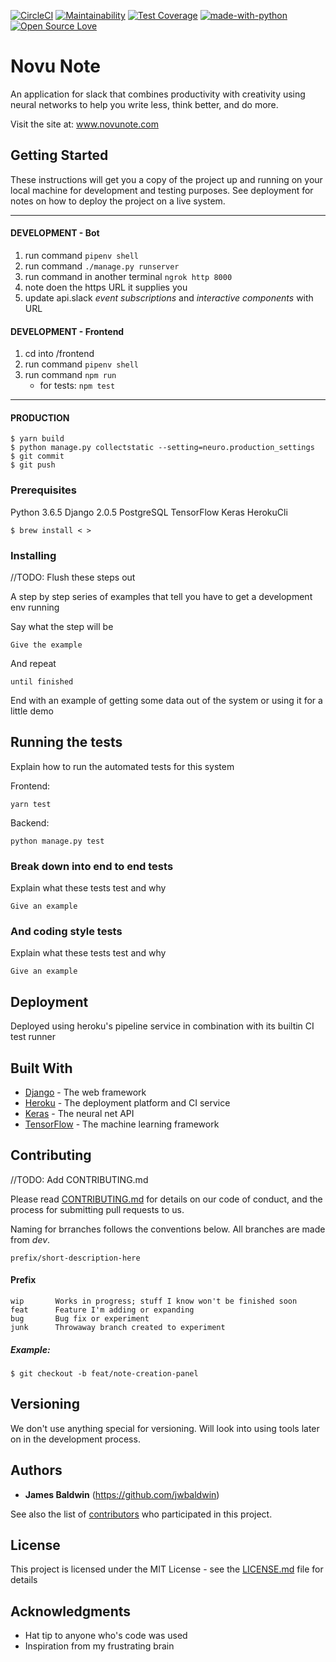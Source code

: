 
[![CircleCI](https://img.shields.io/circleci/project/github/RedSparr0w/node-csgo-parser.svg)](https://circleci.com/gh/jwbaldwin)
[![Maintainability](https://api.codeclimate.com/v1/badges/ee1fdd01649596943575/maintainability)](https://codeclimate.com/github/jwbaldwin/neuro-note/maintainability)
[![Test Coverage](https://api.codeclimate.com/v1/badges/ee1fdd01649596943575/test_coverage)](https://codeclimate.com/github/jwbaldwin/neuro-note/test_coverage)
[![made-with-python](https://img.shields.io/badge/Made%20with-Python-1f425f.svg)](https://www.python.org/)
[![Open Source Love](https://badges.frapsoft.com/os/mit/mit.svg?v=102)](https://github.com/ellerbrock/open-source-badge/)
# Novu Note

An application for slack that combines productivity with creativity using neural networks to help you write less, think better, and do more.

Visit the site at: www.novunote.com

## Getting Started

These instructions will get you a copy of the project up and running on your local machine for development and testing purposes. See deployment for notes on how to deploy the project on a live system.

------------------
#### DEVELOPMENT - Bot
1. run command `pipenv shell`
1. run command `./manage.py runserver`
1. run command in another terminal `ngrok http 8000`
1. note doen the https URL it supplies you
1. update api.slack *event subscriptions* and *interactive components* with URL

#### DEVELOPMENT - Frontend
1. cd into /frontend
1. run command `pipenv shell`
1. run command `npm run`
    * for tests: `npm test`
--------------
#### PRODUCTION
```
$ yarn build
$ python manage.py collectstatic --setting=neuro.production_settings
$ git commit
$ git push
```

### Prerequisites

Python 3.6.5
Django 2.0.5
PostgreSQL
TensorFlow
Keras
HerokuCli

```
$ brew install < >
```

### Installing
//TODO: Flush these steps out

A step by step series of examples that tell you have to get a development env running

Say what the step will be

```
Give the example
```

And repeat

```
until finished
```

End with an example of getting some data out of the system or using it for a little demo

## Running the tests

Explain how to run the automated tests for this system

Frontend:
```
yarn test
```

Backend:
```
python manage.py test
```

### Break down into end to end tests

Explain what these tests test and why

```
Give an example
```

### And coding style tests

Explain what these tests test and why

```
Give an example
```

## Deployment

Deployed using heroku's pipeline service in combination with its builtin CI test runner

## Built With

* [Django](https://www.djangoproject.com/) - The web framework
* [Heroku](https://www.heroku.com/what) - The deployment platform and CI service
* [Keras](https://keras.io/) - The neural net API
* [TensorFlow](https://www.tensorflow.org/) - The machine learning framework

## Contributing
 //TODO: Add CONTRIBUTING.md

Please read [CONTRIBUTING.md](https://gist.github.com/) for details on our code of conduct, and the process for submitting pull requests to us.

Naming for brranches follows the conventions below. All branches are made from _dev_.

```prefix/short-description-here```

#### Prefix
```
wip       Works in progress; stuff I know won't be finished soon
feat      Feature I'm adding or expanding
bug       Bug fix or experiment
junk      Throwaway branch created to experiment
```

##### Example:
```
$ git checkout -b feat/note-creation-panel
```

## Versioning

We don't use anything special for versioning. Will look into using tools later on in the development process.

## Authors

* **James Baldwin** (https://github.com/jwbaldwin)

See also the list of [contributors](https://github.com/your/project/contributors) who participated in this project.

## License

This project is licensed under the MIT License - see the [LICENSE.md](LICENSE.md) file for details

## Acknowledgments

* Hat tip to anyone who's code was used
* Inspiration from my frustrating brain
